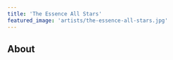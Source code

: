 ```yaml
---
title: 'The Essence All Stars'
featured_image: 'artists/the-essence-all-stars.jpg'
---
```


## About


